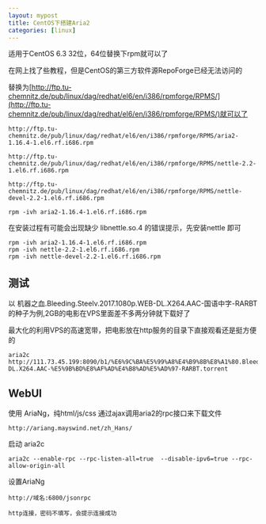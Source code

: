 ```yaml
---
layout: mypost
title: CentOS下搭建Aria2
categories: [linux]
---
```


适用于CentOS 6.3 32位，64位替换下rpm就可以了

在网上找了些教程，但是CentOS的第三方软件源RepoForge已经无法访问的

替换为[http://ftp.tu-chemnitz.de/pub/linux/dag/redhat/el6/en/i386/rpmforge/RPMS/](http://ftp.tu-chemnitz.de/pub/linux/dag/redhat/el6/en/i386/rpmforge/RPMS/)就可以了

```
http://ftp.tu-chemnitz.de/pub/linux/dag/redhat/el6/en/i386/rpmforge/RPMS/aria2-1.16.4-1.el6.rf.i686.rpm

http://ftp.tu-chemnitz.de/pub/linux/dag/redhat/el6/en/i386/rpmforge/RPMS/nettle-2.2-1.el6.rf.i686.rpm

http://ftp.tu-chemnitz.de/pub/linux/dag/redhat/el6/en/i386/rpmforge/RPMS/nettle-devel-2.2-1.el6.rf.i686.rpm
```

```
rpm -ivh aria2-1.16.4-1.el6.rf.i686.rpm
```

在安装过程有可能会出现缺少 libnettle.so.4 的错误提示，先安装nettle 即可

```
rpm -ivh aria2-1.16.4-1.el6.rf.i686.rpm
rpm -ivh nettle-2.2-1.el6.rf.i686.rpm
rpm -ivh nettle-devel-2.2-1.el6.rf.i686.rpm
```

## 测试

以 机器之血.Bleeding.Steelv.2017.1080p.WEB-DL.X264.AAC-国语中字-RARBT的种子为例,2GB的电影在VPS里面差不多两分钟就下载好了

最大化的利用VPS的高速宽带，把电影放在http服务的目录下直接观看还是挺方便的

```
aria2c http://111.73.45.199:8090/b1/%E6%9C%BA%E5%99%A8%E4%B9%8B%E8%A1%80.Bleeding.Steelv.2017.1080p.WEB-DL.X264.AAC-%E5%9B%BD%E8%AF%AD%E4%B8%AD%E5%AD%97-RARBT.torrent
```

## WebUI

使用 AriaNg，纯html/js/css 通过ajax调用aria2的rpc接口来下载文件

```
http://ariang.mayswind.net/zh_Hans/
```

启动 aria2c

```
aria2c --enable-rpc --rpc-listen-all=true  --disable-ipv6=true --rpc-allow-origin-all
```

设置AriaNg

```
http://域名:6800/jsonrpc

http连接，密码不填写，会提示连接成功
```